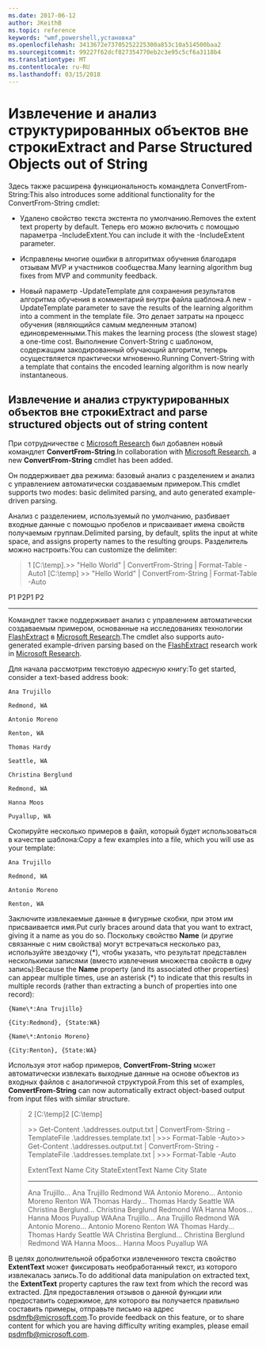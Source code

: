 ```yaml
---
ms.date: 2017-06-12
author: JKeithB
ms.topic: reference
keywords: "wmf,powershell,установка"
ms.openlocfilehash: 3413672e73705252225300a853c10a514500baa2
ms.sourcegitcommit: 99227f62dcf827354770eb2c3e95c5cf6a3118b4
ms.translationtype: MT
ms.contentlocale: ru-RU
ms.lasthandoff: 03/15/2018
---
```

# <a name="extract-and-parse-structured-objects-out-of-string"></a><span data-ttu-id="1d9c1-102">Извлечение и анализ структурированных объектов вне строки</span><span class="sxs-lookup"><span data-stu-id="1d9c1-102">Extract and Parse Structured Objects out of String</span></span>
<span data-ttu-id="1d9c1-103">Здесь также расширена функциональность командлета ConvertFrom-String:</span><span class="sxs-lookup"><span data-stu-id="1d9c1-103">This also introduces some additional functionality for the ConvertFrom-String cmdlet:</span></span>

-   <span data-ttu-id="1d9c1-104">Удалено свойство текста экстента по умолчанию.</span><span class="sxs-lookup"><span data-stu-id="1d9c1-104">Removes the extent text property by default.</span></span> <span data-ttu-id="1d9c1-105">Теперь его можно включить с помощью параметра -IncludeExtent.</span><span class="sxs-lookup"><span data-stu-id="1d9c1-105">You can include it with the -IncludeExtent parameter.</span></span>

-   <span data-ttu-id="1d9c1-106">Исправлены многие ошибки в алгоритмах обучения благодаря отзывам MVP и участников сообщества.</span><span class="sxs-lookup"><span data-stu-id="1d9c1-106">Many learning algorithm bug fixes from MVP and community feedback.</span></span>

-   <span data-ttu-id="1d9c1-107">Новый параметр -UpdateTemplate для сохранения результатов алгоритма обучения в комментарий внутри файла шаблона.</span><span class="sxs-lookup"><span data-stu-id="1d9c1-107">A new -UpdateTemplate parameter to save the results of the learning algorithm into a comment in the template file.</span></span> <span data-ttu-id="1d9c1-108">Это делает затраты на процесс обучения (являющийся самым медленным этапом) единовременными.</span><span class="sxs-lookup"><span data-stu-id="1d9c1-108">This makes the learning process (the slowest stage) a one-time cost.</span></span> <span data-ttu-id="1d9c1-109">Выполнение Convert-String с шаблоном, содержащим закодированный обучающий алгоритм, теперь осуществляется практически мгновенно.</span><span class="sxs-lookup"><span data-stu-id="1d9c1-109">Running Convert-String with a template that contains the encoded learning algorithm is now nearly instantaneous.</span></span>


<a name="extract-and-parse-structured-objects-out-of-string-content"></a><span data-ttu-id="1d9c1-110">Извлечение и анализ структурированных объектов вне строки</span><span class="sxs-lookup"><span data-stu-id="1d9c1-110">Extract and parse structured objects out of string content</span></span>
----------------------------------------------------------

<span data-ttu-id="1d9c1-111">При сотрудничестве с [Microsoft Research](http://research.microsoft.com/) был добавлен новый командлет **ConvertFrom-String**.</span><span class="sxs-lookup"><span data-stu-id="1d9c1-111">In collaboration with [Microsoft Research](http://research.microsoft.com/), a new **ConvertFrom-String** cmdlet has been added.</span></span>

<span data-ttu-id="1d9c1-112">Он поддерживает два режима: базовый анализ с разделением и анализ с управлением автоматически создаваемым примером.</span><span class="sxs-lookup"><span data-stu-id="1d9c1-112">This cmdlet supports two modes: basic delimited parsing, and auto generated example-driven parsing.</span></span>

<span data-ttu-id="1d9c1-113">Анализ с разделением, используемый по умолчанию, разбивает входные данные с помощью пробелов и присваивает имена свойств получаемым группам.</span><span class="sxs-lookup"><span data-stu-id="1d9c1-113">Delimited parsing, by default, splits the input at white space, and assigns property names to the resulting groups.</span></span> <span data-ttu-id="1d9c1-114">Разделитель можно настроить:</span><span class="sxs-lookup"><span data-stu-id="1d9c1-114">You can customize the delimiter:</span></span>

> <span data-ttu-id="1d9c1-115">1 \[C:\\temp\].&gt;&gt; "Hello World" | ConvertFrom-String | Format-Table -Auto</span><span class="sxs-lookup"><span data-stu-id="1d9c1-115">1 \[C:\\temp\] &gt;&gt; "Hello World" | ConvertFrom-String | Format-Table -Auto</span></span>

<span data-ttu-id="1d9c1-116">P1    P2</span><span class="sxs-lookup"><span data-stu-id="1d9c1-116">P1    P2</span></span>
--    --

<span data-ttu-id="1d9c1-117">Командлет также поддерживает анализ с управлением автоматически создаваемым примером, основанные на исследованиях технологии [FlashExtract](http://research.microsoft.com/en-us/um/people/sumitg/flashextract.html) в [Microsoft Research](http://research.microsoft.com).</span><span class="sxs-lookup"><span data-stu-id="1d9c1-117">The cmdlet also supports auto-generated example-driven parsing based on the [FlashExtract](http://research.microsoft.com/en-us/um/people/sumitg/flashextract.html) research work in [Microsoft Research](http://research.microsoft.com).</span></span>

<span data-ttu-id="1d9c1-118">Для начала рассмотрим текстовую адресную книгу:</span><span class="sxs-lookup"><span data-stu-id="1d9c1-118">To get started, consider a text-based address book:</span></span>

    Ana Trujillo

    Redmond, WA

    Antonio Moreno

    Renton, WA

    Thomas Hardy

    Seattle, WA

    Christina Berglund

    Redmond, WA

    Hanna Moos

    Puyallup, WA

<span data-ttu-id="1d9c1-119">Скопируйте несколько примеров в файл, который будет использоваться в качестве шаблона:</span><span class="sxs-lookup"><span data-stu-id="1d9c1-119">Copy a few examples into a file, which you will use as your template:</span></span>

    Ana Trujillo

    Redmond, WA

    Antonio Moreno

    Renton, WA

   

<span data-ttu-id="1d9c1-120">Заключите извлекаемые данные в фигурные скобки, при этом им присваивается имя.</span><span class="sxs-lookup"><span data-stu-id="1d9c1-120">Put curly braces around data that you want to extract, giving it a name as you do so.</span></span> <span data-ttu-id="1d9c1-121">Поскольку свойство **Name** (и другие связанные с ним свойства) могут встречаться несколько раз, используйте звездочку (\*), чтобы указать, что результат представлен несколькими записями (вместо извлечения множества свойств в одну запись):</span><span class="sxs-lookup"><span data-stu-id="1d9c1-121">Because the **Name** property (and its associated other properties) can appear multiple times, use an asterisk (\*) to indicate that this results in multiple records (rather than extracting a bunch of properties into one record):</span></span>

    {Name\*:Ana Trujillo}

    {City:Redmond}, {State:WA}

    {Name\*:Antonio Moreno}

    {City:Renton}, {State:WA}

<span data-ttu-id="1d9c1-122">Используя этот набор примеров, **ConvertFrom-String** может автоматически извлекать выходные данные на основе объектов из входных файлов с аналогичной структурой.</span><span class="sxs-lookup"><span data-stu-id="1d9c1-122">From this set of examples, **ConvertFrom-String** can now automatically extract object-based output from input files with similar structure.</span></span>

> <span data-ttu-id="1d9c1-123">2 \[C:\\temp\]</span><span class="sxs-lookup"><span data-stu-id="1d9c1-123">2 \[C:\\temp\]</span></span>
>
> <span data-ttu-id="1d9c1-124">&gt;&gt; Get-Content .\\addresses.output.txt | ConvertFrom-String -TemplateFile .\\addresses.template.txt | &gt;&gt;&gt; Format-Table -Auto</span><span class="sxs-lookup"><span data-stu-id="1d9c1-124">&gt;&gt; Get-Content .\\addresses.output.txt | ConvertFrom-String -TemplateFile .\\addresses.template.txt | &gt;&gt;&gt; Format-Table -Auto</span></span>
>
> <span data-ttu-id="1d9c1-125">ExtentText                     Name               City     State</span><span class="sxs-lookup"><span data-stu-id="1d9c1-125">ExtentText                     Name               City     State</span></span>
> ----------                     ----               ----     -----
> <span data-ttu-id="1d9c1-126">Ana Trujillo...                Ana Trujillo       Redmond  WA Antonio Moreno...              Antonio Moreno     Renton   WA Thomas Hardy...                Thomas Hardy       Seattle  WA Christina Berglund...          Christina Berglund Redmond  WA Hanna Moos...                  Hanna Moos         Puyallup WA</span><span class="sxs-lookup"><span data-stu-id="1d9c1-126">Ana Trujillo...                Ana Trujillo       Redmond  WA Antonio Moreno...              Antonio Moreno     Renton   WA Thomas Hardy...                Thomas Hardy       Seattle  WA Christina Berglund...          Christina Berglund Redmond  WA Hanna Moos...                  Hanna Moos         Puyallup WA</span></span>

<span data-ttu-id="1d9c1-127">В целях дополнительной обработки извлеченного текста свойство **ExtentText** может фиксировать необработанный текст, из которого извлекалась запись.</span><span class="sxs-lookup"><span data-stu-id="1d9c1-127">To do additional data manipulation on extracted text, the **ExtentText** property captures the raw text from which the record was extracted.</span></span> <span data-ttu-id="1d9c1-128">Для предоставления отзывов о данной функции или предоставить содержимое, для которого вы получается правильно составить примеры, отправьте письмо на адрес <psdmfb@microsoft.com>.</span><span class="sxs-lookup"><span data-stu-id="1d9c1-128">To provide feedback on this feature, or to share content for which you are having difficulty writing examples, please email <psdmfb@microsoft.com>.</span></span>

